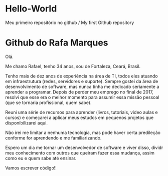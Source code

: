 # Hello-World
Meu primeiro repositório no github / My first Github repository

# Github do Rafa Marques

Olá.

Me chamo Rafael, tenho 34 anos, sou de Fortaleza, Ceará, Brasil.

Tenho mais de dez anos de experiência na área de TI, todos eles atuando em infraestrutura (redes, servidores e suporte). Sempre gostei da área de desenvolvimento de software, mas nunca tinha me dedicado seriamente a aprender a programar. Depois de perder meu emprego no final de 2017, resolvi que esse era o melhor momento para assumir essa missão pessoal (que se tornaria profissional, quem sabe).

Reuni uma série de recursos para aprender (livros, tutoriais, video aulas e cursos) e começarei a aplicar meus estudos em pequenos projetos que disponibilizarei aqui.

Não irei me limitar a nenhuma tecnologia, mas pode haver certa predileção conforme for aprendendo e me familiarizando.

Espero um dia me tornar um desenvolvedor de software e viver disso, dividr meu conhecimento com outros que queiram fazer essa mudança, assim como eu e quem sabe até ensinar.

Vamos escrever código!!
